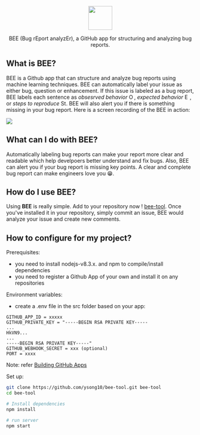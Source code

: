 <p align="center">
  <img src="https://i.ibb.co/6bTfSwp/bee-icon.png?s=128&v=4" width="64">
  <p align="center">BEE (Bug rEport analyzEr), a GitHub app for structuring and analyzing bug reports. <p> 
  </p>
</p>

## What is BEE?
BEE is a Github app that can structure and analyze bug reports using machine learning techniques. BEE can automatically label your issue as either bug, question or enhancement. If this issue is labeled as a bug report, BEE labels each sentence as _obsesrved behavior_ <img src="https://i.ibb.co/1G7bXhB/ob2.png" width="14" title="Observed Behavior (OB)"/>, _expected behavior_ <img src="https://i.ibb.co/mBgChsk/eb3.png" width="14" title="Expected Behavior (EB)"/>, or _steps to reproduce_ <img src="https://i.ibb.co/yWS7XhR/s2r2.png" width="14" title="Steps to Reproduce (S2R) ">. BEE will also alert you if there is something missing in your bug report. Here is a screen recording of the BEE in action:

![](https://j.gifs.com/QnxpvG.gif)

## What can I do with BEE?
Automatically labeling bug reports can make your report more clear and readable which help develpoers better understand and fix bugs. Also, BEE can alert you if your bug report is missing key points. A clear and complete bug report can make engineers love you :grin:.

## How do I use BEE?
Using **BEE** is really simple. Add to your repository now ! <a href="https://github.com/apps/bee-tool/"> bee-tool</a>. Once you've installed it in your repository, simply commit an issue, BEE would analyze your issue and create new comments.

## How to configure for my project?
Prerequisites:
 - you need to install nodejs-v8.3.x. and npm to compile/install dependencies
 - you need to register a Github App of your own and install it on any repositories


Environment variables:
 - create a .env file in the src folder based on your app:
 ```
GITHUB_APP_ID = xxxxx
GITHUB_PRIVATE_KEY = "-----BEGIN RSA PRIVATE KEY-----
...
HkVN9...
...
-----BEGIN RSA PRIVATE KEY-----"
GITHUB_WEBHOOK_SECRET = xxx (optional)
PORT = xxxx
```
Note: refer <a href="https://developer.github.com/apps/building-github-apps/"> Building GitHub Apps</a>

Set up:
```sh
git clone https://github.com/ysong10/bee-tool.git bee-tool
cd bee-tool

# Install dependencies
npm install

# run server
npm start
```




